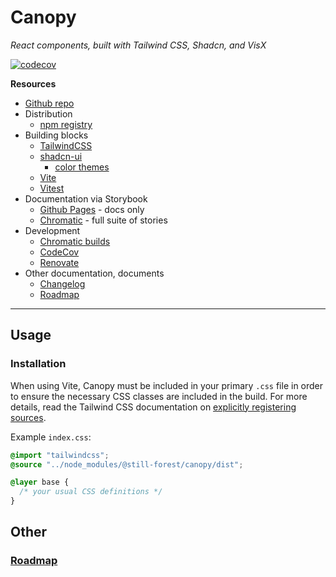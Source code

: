 # Canopy

_React components, built with Tailwind CSS, Shadcn, and VisX_

[![codecov](https://codecov.io/gh/still-forest/canopy/branch/main/graph/badge.svg)](https://codecov.io/gh/v/canopy)

**Resources**

- [Github repo](https://github.com/still-forest/canopy)
- Distribution
  - [npm registry](https://www.npmjs.com/package/@still-forest/canopy)
- Building blocks
  - [TailwindCSS](https://tailwindcss.com/docs)
  - [shadcn-ui](https://ui.shadcn.com/docs/)
    - [color themes](https://ui.shadcn.com/colors)
  - [Vite](https://vite.dev/guide/)
  - [Vitest](https://vitest.dev/guide/)
- Documentation via Storybook
  - [Github Pages](https://still-forest.github.io/canopy/) - docs only
  - [Chromatic](https://67ccefd8fafa91b1c6c38501-dubbfpsqzi.chromatic.com/) - full suite of stories
- Development
  - [Chromatic builds](https://www.chromatic.com/builds?appId=67ccefd8fafa91b1c6c38501)
  - [CodeCov](https://app.codecov.io/gh/jszymanowski/canopy)
  - [Renovate](https://developer.mend.io/github/jszymanowski/canopy)
- Other documentation, documents
  - [Changelog](./CHANGELOG.md)
  - [Roadmap](./docs/ROADMAP.md)

---

## Usage

### Installation

When using Vite, Canopy must be included in your primary `.css` file in order to ensure the necessary CSS classes are included in the build. For more details, read the Tailwind CSS documentation on [explicitly registering sources](https://tailwindcss.com/docs/detecting-classes-in-source-files#explicitly-registering-sources).

Example `index.css`:

```css
@import "tailwindcss";
@source "../node_modules/@still-forest/canopy/dist";

@layer base {
  /* your usual CSS definitions */
}
```

## Other

### [Roadmap](ROADMAP.md)
